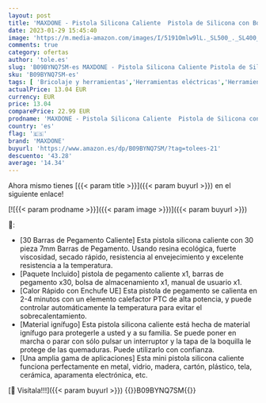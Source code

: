 ```yaml
---
layout: post
title: 'MAXDONE - Pistola Silicona Caliente  Pistola de Silicona con Bolsa 20W 30pc Barras de Pegamento para Manualidades  Reparaciones Rápidas'
date: 2023-01-29 15:45:40
image: 'https://m.media-amazon.com/images/I/5191Omlw9lL._SL500_._SL400_.jpg'
comments: true
category: ofertas
author: 'tole.es'
slug: 'B09BYNQ7SM-es MAXDONE - Pistola Silicona Caliente Pistola de Silicona...'
sku: 'B09BYNQ7SM-es'
tags: [ 'Bricolaje y herramientas','Herramientas eléctricas','Herramientas manuales y eléctricas','Pistolas de encolar','barras','de','maxdone','pegamento','🇪🇸', ]
actualPrice: 13.04 EUR
currency: EUR
price: 13.04
comparePrice: 22.99 EUR
prodname: 'MAXDONE - Pistola Silicona Caliente  Pistola de Silicona con Bolsa 20W 30pc Barras de Pegamento para Manualidades  Reparaciones Rápidas'
country: 'es'
flag: '🇪🇸'
brand: 'MAXDONE'
buyurl: 'https://www.amazon.es/dp/B09BYNQ7SM/?tag=tolees-21'
descuento: '43.28'
average: '14.34'
---
```


Ahora mismo tienes [{{< param title >}}]({{< param buyurl >}}) en el siguiente enlace!

[![{{< param prodname >}}]({{< param image >}})]({{< param buyurl >}})

🔎:

- [30 Barras de Pegamento Caliente] Esta pistola silicona caliente con 30 pieza 7mm Barras de Pegamento. Usando resina ecológica, fuerte viscosidad, secado rápido, resistencia al envejecimiento y excelente resistencia a la temperatura.
- [Paquete Incluido] pistola de pegamento caliente x1, barras de pegamento x30, bolsa de almacenamiento x1, manual de usuario x1.
- [Calor Rápido con Enchufe UE] Esta pistola de pegamento se calienta en 2-4 minutos con un elemento calefactor PTC de alta potencia, y puede controlar automáticamente la temperatura para evitar el sobrecalentamiento.
- [Material ignífugo] Esta pistola silicona caliente está hecha de material ignífugo para protegerle a usted y a su familia. Se puede poner en marcha o parar con sólo pulsar un interruptor y la tapa de la boquilla le protege de las quemaduras. Puede utilizarlo con confianza.
- [Una amplia gama de aplicaciones] Esta mini pistola silicona caliente funciona perfectamente en metal, vidrio, madera, cartón, plástico, tela, cerámica, aparamenta electrónica, etc.

[🛒 Visítala!!!]({{< param buyurl >}})
{{<world>}}B09BYNQ7SM{{</world>}}
